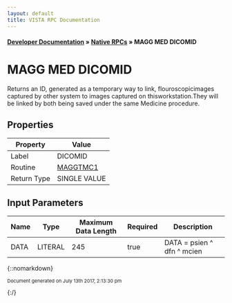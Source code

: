 ```yaml
---
layout: default
title: VISTA RPC Documentation
---
```


#### [Developer Documentation](../index) &#187; [Native RPCs](TableOfContents) &#187; MAGG MED DICOMID<br/>
# MAGG MED DICOMID

Returns an ID, generated as a temporary way to link, flouroscopicimages captured by other system to images captured on thisworkstation.They will be linked by both being saved under the same Medicine procedure.

## Properties

Property | Value
--- | ---
Label | DICOMID
Routine | [MAGGTMC1](http://code.osehra.org/dox/Routine_MAGGTMC1_source.html)
Return Type | SINGLE VALUE


## Input Parameters

Name | Type | Maximum Data Length | Required | Description
--- | --- | --- | --- | ---
DATA | LITERAL | 245 | true | DATA &#x3D; psien ^ dfn ^ mcien



{::nomarkdown} <br/><p style="font-size: 11px">Document generated on July 13th 2017, 2:13:30 pm</p>{:/}